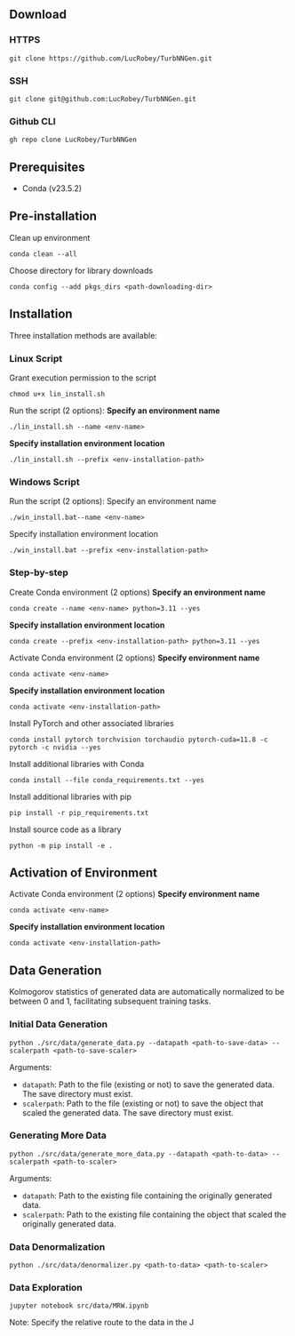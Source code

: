 ## Download

### HTTPS
```
git clone https://github.com/LucRobey/TurbNNGen.git
```
### SSH
```
git clone git@github.com:LucRobey/TurbNNGen.git
```
### Github CLI
```
gh repo clone LucRobey/TurbNNGen
```
## Prerequisites
* Conda (v23.5.2)

## Pre-installation
Clean up environment
```
conda clean --all
```
Choose directory for library downloads
```
conda config --add pkgs_dirs <path-downloading-dir>
```

## Installation
Three installation methods are available:
### Linux Script
Grant execution permission to the script
```
chmod u+x lin_install.sh
```
Run the script (2 options):
**Specify an environment name**
```
./lin_install.sh --name <env-name>
```
**Specify installation environment location**
```
./lin_install.sh --prefix <env-installation-path>
```
### Windows Script
Run the script (2 options):
Specify an environment name
```
./win_install.bat--name <env-name>
```
Specify installation environment location
```
./win_install.bat --prefix <env-installation-path>
```

### Step-by-step
Create Conda environment (2 options)
**Specify an environment name**
```
conda create --name <env-name> python=3.11 --yes
```
**Specify installation environment location**
```
conda create --prefix <env-installation-path> python=3.11 --yes
```
Activate Conda environment (2 options)
**Specify environment name**
```
conda activate <env-name>
```
**Specify installation environment location**
```
conda activate <env-installation-path>
```
Install PyTorch and other associated libraries
```
conda install pytorch torchvision torchaudio pytorch-cuda=11.8 -c pytorch -c nvidia --yes
```
Install additional libraries with Conda
```
conda install --file conda_requirements.txt --yes
```
Install additional libraries with pip
```
pip install -r pip_requirements.txt
```
Install source code as a library
```
python -m pip install -e .
```
## Activation of Environment
Activate Conda environment (2 options)
**Specify environment name**
```
conda activate <env-name>
```
**Specify installation environment location**
```
conda activate <env-installation-path>
```
## Data Generation
Kolmogorov statistics of generated data are automatically normalized to be between 0 and 1, facilitating subsequent training tasks.

### Initial Data Generation
```
python ./src/data/generate_data.py --datapath <path-to-save-data> --scalerpath <path-to-save-scaler>
```
Arguments:
* `datapath`: Path to the file (existing or not) to save the generated data. The save directory must exist.
* `scalerpath`: Path to the file (existing or not) to save the object that scaled the generated data. The save directory must exist.
### Generating More Data
```
python ./src/data/generate_more_data.py --datapath <path-to-data> --scalerpath <path-to-scaler>
```
Arguments:
* `datapath`: Path to the existing file containing the originally generated data.
* `scalerpath`: Path to the existing file containing the object that scaled the originally generated data.

### Data Denormalization
```
python ./src/data/denormalizer.py <path-to-data> <path-to-scaler>
```
### Data Exploration
```
jupyter notebook src/data/MRW.ipynb
```
Note: Specify the relative route to the data in the J
